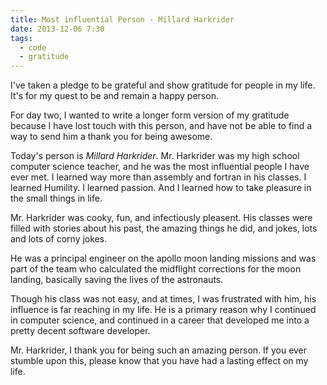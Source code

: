 ```yaml
---
title: Most influential Person - Millard Harkrider
date: 2013-12-06 7:30
tags:
  - code
  - gratitude
---
```


I've taken a pledge to be grateful and show gratitude for people in my life. It's for my quest to be and remain a happy person.

For day two, I wanted to write a longer form version of my gratitude because I have lost touch with this person, and have not be able to find a way
to send him a thank you for being awesome.

Today's person is *Millard Harkrider*. Mr. Harkrider was my high school computer science teacher, and he was the most influential people I have ever met. I learned way more than assembly and fortran in his classes. I learned Humility. I learned passion. And I learned how to take pleasure in the small things in life.

Mr. Harkrider was cooky, fun, and infectiously pleasent.  His classes were filled with stories about his past, the amazing things he did, and jokes, lots and lots of corny jokes.

He was a principal engineer on the apollo moon landing missions and was part of the team who calculated the midflight corrections for the moon landing, basically saving the lives of the astronauts.

Though his class was not easy, and at times, I was frustrated with him, his influence is far reaching in my life. He is a primary reason why I continued in computer science, and continued in a career that developed me into a pretty decent software developer.

Mr. Harkrider, I thank you for being such an amazing person.  If you ever stumble upon this, please know that you have had a lasting effect on my life.
